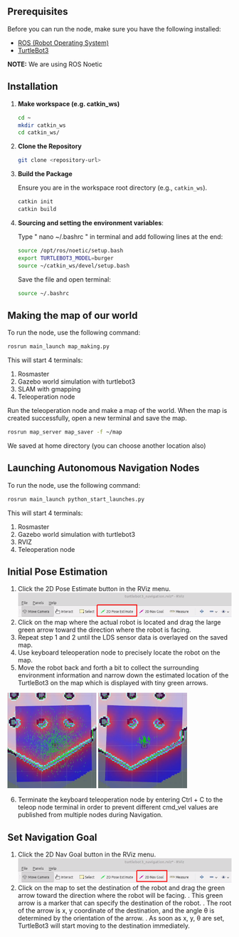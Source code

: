 ## Prerequisites

Before you can run the node, make sure you have the following installed:
- [ROS (Robot Operating System)](http://wiki.ros.org/ROS/Installation)
- [TurtleBot3](https://emanual.robotis.com/docs/en/platform/turtlebot3/quick-start/)



**NOTE:** We are using ROS Noetic

## Installation

1.  **Make workspace (e.g. catkin_ws)**

     ```bash
    cd ~
    mkdir catkin_ws
    cd catkin_ws/
    
    ```

2.  **Clone the Repository**

    ```bash
    git clone <repository-url>
    ```

3. **Build the Package**

    Ensure you are in the workspace root directory (e.g., `catkin_ws`).

    ```bash
    catkin init
    catkin build
    ```
4. **Sourcing and setting the environment variables**:

     Type " nano ~/.bashrc " in terminal and add following lines at the end:

     ```bash
    source /opt/ros/noetic/setup.bash
     export TURTLEBOT3_MODEL=burger
     source ~/catkin_ws/devel/setup.bash
    ```

     Save the file and open terminal:
     ```bash
    source ~/.bashrc
    ```
        

## Making the map of our world

To run the node, use the following command:

```bash
rosrun main_launch map_making.py 
```
This will start 4 terminals:
1. Rosmaster
2. Gazebo world simulation with turtlebot3
3. SLAM with gmapping
4. Teleoperation node
   
Run the teleoperation node and make a map of the world. When the map is created successfully, open a new terminal and save the map.
```bash
rosrun map_server map_saver -f ~/map 
```
We saved at home directory (you can choose another location also) 

## Launching Autonomous Navigation Nodes

To run the node, use the following command:

```bash
rosrun main_launch python_start_launches.py 
```
This will start 4 terminals:
1. Rosmaster
2. Gazebo world simulation with turtlebot3
3. RVIZ
4. Teleoperation node

## Initial Pose Estimation 

1. Click the 2D Pose Estimate button in the RViz menu.
![image](images_github/2d_pose_button.png)
2. Click on the map where the actual robot is located and drag the large green arrow toward the direction where the robot is facing.
3. Repeat step 1 and 2 until the LDS sensor data is overlayed on the saved map.
4. Use keyboard teleoperation node to precisely locate the robot on the map.
5. Move the robot back and forth a bit to collect the surrounding environment information and narrow down the estimated location of the TurtleBot3 on the map which is displayed with tiny green arrows.

<p float="left">
  <img src="images_github/tb3_amcl_particle_01.png" width="200" />
  <img src="images_github/tb3_amcl_particle_02.png" width="200" />
</p>

6. Terminate the keyboard teleoperation node by entering Ctrl + C to the teleop node terminal in order to prevent different cmd_vel values are published from multiple nodes during Navigation.

## Set Navigation Goal
1. Click the 2D Nav Goal button in the RViz menu.
![image](images_github/2d_nav_goal_button.png)
2. Click on the map to set the destination of the robot and drag the green arrow toward the direction where the robot will be facing.
.  This green arrow is a marker that can specify the destination of the robot.
.  The root of the arrow is x, y coordinate of the destination, and the angle θ is determined by the orientation of the arrow.
.  As soon as x, y, θ are set, TurtleBot3 will start moving to the destination immediately.
